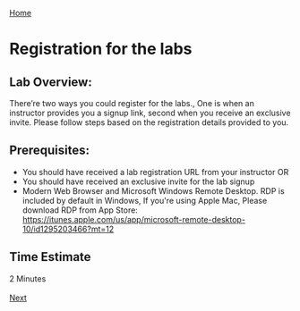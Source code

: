 [Home](./../README.md)
# Registration for the labs
## Lab Overview:
There’re two ways you could register for the labs., One is when an instructor provides you a signup
link, second when you receive an exclusive invite. Please follow steps based on the registration details
provided to you.

## Prerequisites:
* You should have received a lab registration URL from your instructor OR
* You should have received an exclusive invite for the lab signup
* Modern Web Browser and Microsoft Windows Remote Desktop. RDP is included by default in Windows, If you're using Apple Mac, Please download RDP from App Store: https://itunes.apple.com/us/app/microsoft-remote-desktop-10/id1295203466?mt=12

## Time Estimate
2 Minutes                                                                                                
&nbsp;&nbsp;&nbsp;&nbsp;&nbsp;&nbsp;&nbsp;&nbsp;&nbsp;&nbsp;&nbsp;&nbsp;&nbsp;&nbsp;&nbsp;&nbsp;&nbsp;&nbsp;&nbsp;&nbsp;&nbsp;&nbsp;&nbsp;&nbsp;&nbsp;&nbsp;&nbsp;&nbsp;&nbsp;&nbsp;&nbsp;&nbsp;&nbsp;&nbsp;&nbsp;&nbsp;&nbsp;&nbsp;&nbsp;&nbsp;&nbsp;&nbsp;&nbsp;&nbsp;&nbsp;&nbsp;&nbsp;&nbsp;&nbsp;&nbsp;&nbsp;&nbsp;&nbsp;&nbsp;&nbsp;&nbsp;&nbsp;&nbsp;&nbsp;&nbsp;&nbsp;&nbsp;&nbsp;&nbsp;&nbsp;&nbsp;&nbsp;&nbsp;&nbsp;&nbsp;&nbsp;&nbsp;&nbsp;&nbsp;&nbsp;&nbsp;&nbsp;&nbsp;&nbsp;&nbsp;&nbsp;&nbsp;&nbsp;&nbsp;&nbsp;&nbsp;&nbsp;&nbsp;&nbsp;&nbsp;&nbsp;&nbsp;&nbsp;&nbsp;&nbsp;&nbsp;&nbsp;&nbsp;&nbsp;&nbsp;&nbsp;&nbsp;&nbsp;&nbsp;&nbsp;&nbsp;&nbsp;&nbsp;&nbsp;&nbsp;&nbsp;&nbsp;&nbsp;&nbsp;&nbsp;&nbsp;&nbsp;&nbsp;&nbsp;&nbsp;&nbsp;&nbsp;&nbsp;&nbsp;&nbsp;&nbsp;&nbsp;&nbsp;[Next](./Lab-Overview.md#lab-overview)
